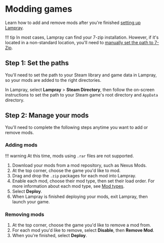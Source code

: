 # Modding games 

Learn how to add and remove mods after you're finished [setting up Lampray](./index.md).

!!! tip
    In most cases, Lampray can find your 7-zip installation. However, if it's located in a non-standard location, you'll need to [manually set the path to 7-Zip](./customizing-lampray.md#setting-the-path-to-7-zip).

## Step 1: Set the paths

You'll need to set the path to your Steam library and game data in Lampray, so your mods are added to the right directories.

In Lampray, select **Lampray** > **Steam Directory**, then follow the on-screen instructions to set the path to your Steam game's root directory and `AppData` directory.

## Step 2: Manage your mods

You'll need to complete the following steps anytime you want to add or remove mods.

### Adding mods

!!! warning
    At this time, mods using `.rar` files are not supported.

1. Download your mods from a mod repository, such as Nexus Mods.
2. At the top corner, choose the game you'd like to mod.
3. Drag and drop the `.zip` packages for each mod into Lampray.
4. Enable each mod, choose their mod type, then set their load order. For more information about each mod type, see [Mod types](./mod-types/index.md). 
5. Select **Deploy**.
6. When Lampray is finished deploying your mods, exit Lampray, then launch your game.

### Removing mods

1. At the top corner, choose the game you'd like to remove a mod from.
2. For each mod you'd like to remove, select **Disable**, then **Remove Mod**.
3. When you're finished, select **Deploy**.
